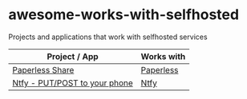 # awesome-works-with-selfhosted
Projects and applications that work with selfhosted services

| Project / App | Works with |
| ---- | ---- |
| [Paperless Share](https://play.google.com/store/apps/details?id=com.quinncasey.paperless_share) | [Paperless](https://github.com/the-paperless-project/paperless) |
| [Ntfy - PUT/POST to your phone](https://play.google.com/store/apps/details?id=io.heckel.ntfy) | [Ntfy](https://github.com/binwiederhier/ntfy) |
